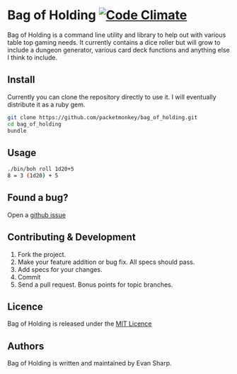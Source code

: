 # Bag of Holding [![Code Climate](https://codeclimate.com/github/packetmonkey/bag_of_holding/badges/gpa.svg)](https://codeclimate.com/github/packetmonkey/bag_of_holding)

Bag of Holding is a command line utility and library to help out with various
table top gaming needs. It currently contains a dice roller but will grow to
include a dungeon generator, various card deck functions and anything else I
think to include.

## Install
Currently you can clone the repository directly to use it. I will eventually
distribute it as a ruby gem.
```sh
git clone https://github.com/packetmonkey/bag_of_holding.git
cd bag_of_holding
bundle
```

## Usage
```sh
./bin/boh roll 1d20+5
8 = 3 (1d20) + 5
```

## Found a bug?
Open a [github issue](https://github.com/packetmonkey/bag_of_holding/issues)

## Contributing & Development
1. Fork the project.
2. Make your feature addition or bug fix. All specs should pass.
3. Add specs for your changes.
4. Commit
5. Send a pull request. Bonus points for topic branches.

## Licence
Bag of Holding is released under the [MIT Licence](http://choosealicense.com/licenses/mit/)

## Authors
Bag of Holding is written and maintained by Evan Sharp.
